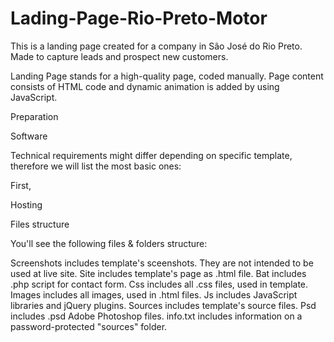 # Lading-Page-Rio-Preto-Motor
This is a landing page created for a company in São José do Rio Preto. Made to capture leads and prospect new customers.

Landing Page stands for a high-quality page, coded manually. Page content consists of HTML code and dynamic animation is added by using JavaScript.

Preparation


Software


Technical requirements might differ depending on specific template, therefore we will list the most basic ones:

First, 

Hosting

Files structure

You'll see the following files & folders structure:

 Screenshots includes template's sceenshots. They are not intended to be used at live site.
 Site includes template's page as .html file.
 Bat includes .php script for contact form.
 Css includes all .css files, used in template.
 Images includes all images, used in .html files.
 Js includes JavaScript libraries and jQuery plugins.
 Sources includes template's source files.
 Psd includes .psd Adobe Photoshop files.
  info.txt includes information on a password-protected "sources" folder.

